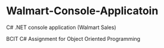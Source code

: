 # Walmart-Console-Applicatoin
C# .NET console application (Walmart Sales)

BCIT C# Assignment for Object Oriented Programming
